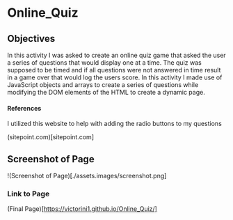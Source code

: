 # Online_Quiz

## Objectives

In this activity I was asked to create an online quiz game that asked the user a series of questions that would display one at a time. The quiz was supposed to be timed and if all questions were not answered in time result in a game over that would log the users score. In this activity I made use of JavaScript objects and arrays to create a series of questions while modifying the DOM elements of the HTML to create a dynamic page. 

#### References

I utilized this website to help with adding the radio buttons to my questions

(sitepoint.com)[sitepoint.com]

## Screenshot of Page

!(Screenshot of Page)[./assets.images/screenshot.png]

### Link to Page

(Final Page)[https://victorini1.github.io/Online_Quiz/]